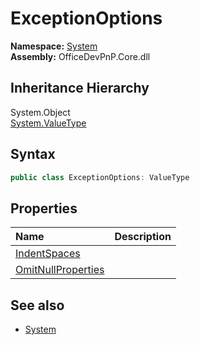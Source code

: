# ExceptionOptions
  

**Namespace:** [System](System.md)  
**Assembly:** OfficeDevPnP.Core.dll  
## Inheritance Hierarchy
System.Object  
  [System.ValueType](System.ValueType.md) 
## Syntax
```C#
public class ExceptionOptions: ValueType
```
## Properties
|**Name**|**Description**|
|:-----|:-----|
| [IndentSpaces](System.ExceptionOptions.IndentSpaces.md) | 
| [OmitNullProperties](System.ExceptionOptions.OmitNullProperties.md) | 
## See also
- [System](System.md)
